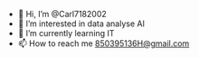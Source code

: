 - 👋 Hi, I’m @Carl7182002
- 👀 I’m interested in data analyse AI
- 🌱 I’m currently learning IT
- 📫 How to reach me 850395136H@gmail.com


<!---
Carl7182002/Carl7182002 is a ✨ special ✨ repository because its `README.md` (this file) appears on your GitHub profile.
You can click the Preview link to take a look at your changes.
--->
